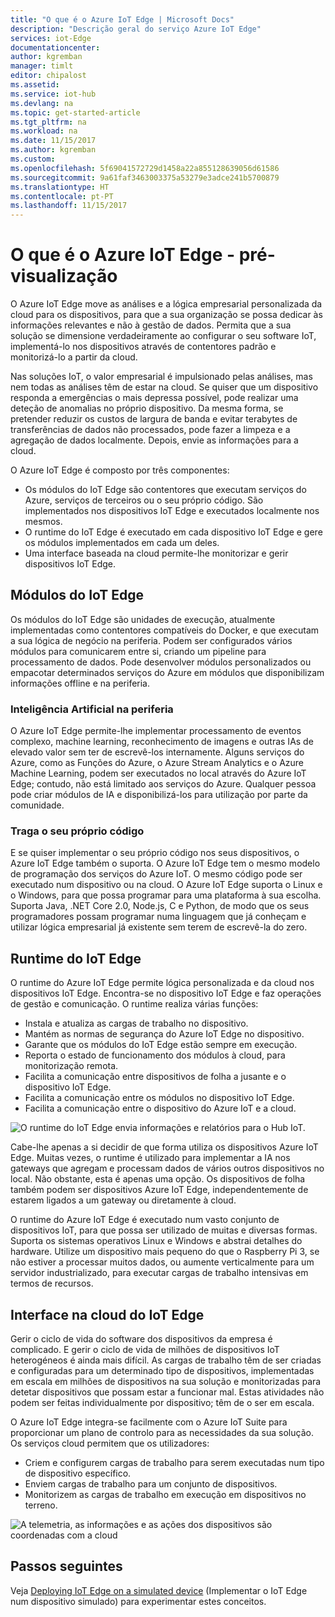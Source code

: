 ```yaml
---
title: "O que é o Azure IoT Edge | Microsoft Docs"
description: "Descrição geral do serviço Azure IoT Edge"
services: iot-Edge
documentationcenter: 
author: kgremban
manager: timlt
editor: chipalost
ms.assetid: 
ms.service: iot-hub
ms.devlang: na
ms.topic: get-started-article
ms.tgt_pltfrm: na
ms.workload: na
ms.date: 11/15/2017
ms.author: kgremban
ms.custom: 
ms.openlocfilehash: 5f69041572729d1458a22a855128639056d61586
ms.sourcegitcommit: 9a61faf3463003375a53279e3adce241b5700879
ms.translationtype: HT
ms.contentlocale: pt-PT
ms.lasthandoff: 11/15/2017
---
```

# <a name="what-is-azure-iot-edge---preview"></a>O que é o Azure IoT Edge - pré-visualização

O Azure IoT Edge move as análises e a lógica empresarial personalizada da cloud para os dispositivos, para que a sua organização se possa dedicar às informações relevantes e não à gestão de dados. Permita que a sua solução se dimensione verdadeiramente ao configurar o seu software IoT, implementá-lo nos dispositivos através de contentores padrão e monitorizá-lo a partir da cloud.

Nas soluções IoT, o valor empresarial é impulsionado pelas análises, mas nem todas as análises têm de estar na cloud. Se quiser que um dispositivo responda a emergências o mais depressa possível, pode realizar uma deteção de anomalias no próprio dispositivo. Da mesma forma, se pretender reduzir os custos de largura de banda e evitar terabytes de transferências de dados não processados, pode fazer a limpeza e a agregação de dados localmente. Depois, envie as informações para a cloud. 

O Azure IoT Edge é composto por três componentes:
* Os módulos do IoT Edge são contentores que executam serviços do Azure, serviços de terceiros ou o seu próprio código. São implementados nos dispositivos IoT Edge e executados localmente nos mesmos. 
* O runtime do IoT Edge é executado em cada dispositivo IoT Edge e gere os módulos implementados em cada um deles. 
* Uma interface baseada na cloud permite-lhe monitorizar e gerir dispositivos IoT Edge.

## <a name="iot-edge-modules"></a>Módulos do IoT Edge

Os módulos do IoT Edge são unidades de execução, atualmente implementadas como contentores compatíveis do Docker, e que executam a sua lógica de negócio na periferia. Podem ser configurados vários módulos para comunicarem entre si, criando um pipeline para processamento de dados. Pode desenvolver módulos personalizados ou empacotar determinados serviços do Azure em módulos que disponibilizam informações offline e na periferia. 

### <a name="artificial-intelligence-on-the-edge"></a>Inteligência Artificial na periferia

O Azure IoT Edge permite-lhe implementar processamento de eventos complexo, machine learning, reconhecimento de imagens e outras IAs de elevado valor sem ter de escrevê-los internamente. Alguns serviços do Azure, como as Funções do Azure, o Azure Stream Analytics e o Azure Machine Learning, podem ser executados no local através do Azure IoT Edge; contudo, não está limitado aos serviços do Azure. Qualquer pessoa pode criar módulos de IA e disponibilizá-los para utilização por parte da comunidade. 

### <a name="bring-your-own-code"></a>Traga o seu próprio código

E se quiser implementar o seu próprio código nos seus dispositivos, o Azure IoT Edge também o suporta. O Azure IoT Edge tem o mesmo modelo de programação dos serviços do Azure IoT. O mesmo código pode ser executado num dispositivo ou na cloud. O Azure IoT Edge suporta o Linux e o Windows, para que possa programar para uma plataforma à sua escolha. Suporta Java, .NET Core 2.0, Node.js, C e Python, de modo que os seus programadores possam programar numa linguagem que já conheçam e utilizar lógica empresarial já existente sem terem de escrevê-la do zero.

## <a name="iot-edge-runtime"></a>Runtime do IoT Edge

O runtime do Azure IoT Edge permite lógica personalizada e da cloud nos dispositivos IoT Edge. Encontra-se no dispositivo IoT Edge e faz operações de gestão e comunicação. O runtime realiza várias funções:

* Instala e atualiza as cargas de trabalho no dispositivo.
* Mantém as normas de segurança do Azure IoT Edge no dispositivo.
* Garante que os módulos do IoT Edge estão sempre em execução.
* Reporta o estado de funcionamento dos módulos à cloud, para monitorização remota.
* Facilita a comunicação entre dispositivos de folha a jusante e o dispositivo IoT Edge.
* Facilita a comunicação entre os módulos no dispositivo IoT Edge.
* Facilita a comunicação entre o dispositivo do Azure IoT e a cloud.

![O runtime do IoT Edge envia informações e relatórios para o Hub IoT.][1]

Cabe-lhe apenas a si decidir de que forma utiliza os dispositivos Azure IoT Edge. Muitas vezes, o runtime é utilizado para implementar a IA nos gateways que agregam e processam dados de vários outros dispositivos no local. Não obstante, esta é apenas uma opção. Os dispositivos de folha também podem ser dispositivos Azure IoT Edge, independentemente de estarem ligados a um gateway ou diretamente à cloud.

O runtime do Azure IoT Edge é executado num vasto conjunto de dispositivos IoT, para que possa ser utilizado de muitas e diversas formas. Suporta os sistemas operativos Linux e Windows e abstrai detalhes do hardware. Utilize um dispositivo mais pequeno do que o Raspberry Pi 3, se não estiver a processar muitos dados, ou aumente verticalmente para um servidor industrializado, para executar cargas de trabalho intensivas em termos de recursos.

## <a name="iot-edge-cloud-interface"></a>Interface na cloud do IoT Edge

Gerir o ciclo de vida do software dos dispositivos da empresa é complicado. E gerir o ciclo de vida de milhões de dispositivos IoT heterogéneos é ainda mais difícil. As cargas de trabalho têm de ser criadas e configuradas para um determinado tipo de dispositivos, implementadas em escala em milhões de dispositivos na sua solução e monitorizadas para detetar dispositivos que possam estar a funcionar mal. Estas atividades não podem ser feitas individualmente por dispositivo; têm de o ser em escala.

O Azure IoT Edge integra-se facilmente com o Azure IoT Suite para proporcionar um plano de controlo para as necessidades da sua solução. Os serviços cloud permitem que os utilizadores:

* Criem e configurem cargas de trabalho para serem executadas num tipo de dispositivo específico.
* Enviem cargas de trabalho para um conjunto de dispositivos.
* Monitorizem as cargas de trabalho em execução em dispositivos no terreno.

![A telemetria, as informações e as ações dos dispositivos são coordenadas com a cloud][2]

## <a name="next-steps"></a>Passos seguintes

Veja [Deploying IoT Edge on a simulated device][lnk-quickstart] (Implementar o IoT Edge num dispositivo simulado) para experimentar estes conceitos.

<!-- Images -->
[1]: ./media/how-iot-edge-works/runtime.png
[2]: ./media/how-iot-edge-works/cloud-interface.png

<!-- Links -->
[lnk-quickstart]: quickstart.md